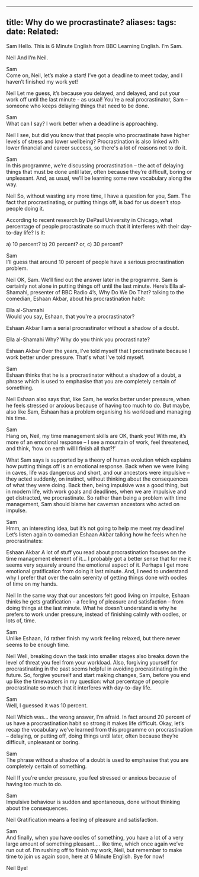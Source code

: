   
---
title: Why do we procrastinate? 
aliases: 
tags: 
date: 
Related: 
---


Sam 
Hello. This is 6 Minute English from BBC Learning English. I’m Sam. 

 

Neil 
And I’m Neil. 

 

Sam  
Come on, Neil, let’s make a start! I’ve got a deadline to meet today, and I haven’t 
finished my work yet! 

 

Neil 
Let me guess, it’s because you delayed, and delayed, and put your work off until 
the last minute - as usual! You’re a real procrastinator, Sam – someone who keeps 
delaying things that need to be done. 

 

Sam  
What can I say? I work better when a deadline is approaching. 

 

Neil 
I see, but did you know that that people who procrastinate have higher levels of 
stress and lower wellbeing? Procrastination is also linked with lower financial and 
career success, so there's a lot of reasons not to do it. 

 

Sam  
In this programme, we’re discussing procrastination – the act of delaying things 
that must be done until later, often because they’re difficult, boring or unpleasant. 
And, as usual, we’ll be learning some new vocabulary along the way. 

 

Neil 
So, without wasting any more time, I have a question for you, Sam. The fact that 
procrastinating, or putting things off, is bad for us doesn’t stop people doing it. 

According to recent research by DePaul University in Chicago, what percentage of 
people procrastinate so much that it interferes with their day-to-day life? Is it: 

 

a) 10 percent? 
b) 20 percent? or, 
c) 30 percent? 

 

Sam  
I’ll guess that around 10 percent of people have a serious procrastination problem. 

 

Neil 
OK, Sam. We’ll find out the answer later in the programme. Sam is certainly not 
alone in putting things off until the last minute. Here’s Ella al-Shamahi, presenter 
of BBC Radio 4’s, Why Do We Do That? talking to the comedian, Eshaan Akbar, 
about his procrastination habit: 

 

Ella al-Shamahi  
Would you say, Eshaan, that you're a procrastinator?  

 

Eshaan Akbar 
I am a serial procrastinator without a shadow of a doubt.  

 

Ella al-Shamahi 
Why? Why do you think you procrastinate?  

 

Eshaan Akbar 
Over the years, I've told myself that I procrastinate because I work better under 
pressure. That's what I've told myself.  

 

Sam  
Eshaan thinks that he is a procrastinator without a shadow of a doubt, a phrase 
which is used to emphasise that you are completely certain of something. 

 

Neil 
Eshaan also says that, like Sam, he works better under pressure, when he feels 
stressed or anxious because of having too much to do. But maybe, also like Sam, 
Eshaan has a problem organising his workload and managing his time. 

 

Sam  
Hang on, Neil, my time management skills are OK, thank you! With me, it’s more 
of an emotional response – I see a mountain of work, feel threatened, and think, 
‘how on earth will I finish all that?!’ 

What Sam says is supported by a theory of human evolution which explains how 
putting things off is an emotional response. Back when we were living in caves, life 
was dangerous and short, and our ancestors were impulsive – they acted suddenly, 
on instinct, without thinking about the consequences of what they were doing. 
Back then, being impulsive was a good thing, but in modern life, with work goals 
and deadlines, when we are impulsive and get distracted, we procrastinate. So 
rather than being a problem with time management, Sam should blame her 
caveman ancestors who acted on impulse. 

 

Sam  
Hmm, an interesting idea, but it’s not going to help me meet my deadline! Let’s 
listen again to comedian Eshaan Akbar talking how he feels when he 
procrastinates: 

 

Eshaan Akbar 
A lot of stuff you read about procrastination focuses on the time management 
element of it… I probably got a better sense that for me it seems very squarely 
around the emotional aspect of it. Perhaps I get more emotional gratification from 
doing it last minute. And, I need to understand why I prefer that over the calm 
serenity of getting things done with oodles of time on my hands. 

 

Neil 
In the same way that our ancestors felt good living on impulse, Eshaan thinks he 
gets gratification - a feeling of pleasure and satisfaction – from doing things at 
the last minute. What he doesn’t understand is why he prefers to work under 
pressure, instead of finishing calmly with oodles, or lots of, time. 

 

Sam  
Unlike Eshaan, I’d rather finish my work feeling relaxed, but there never seems to 
be enough time. 

 

Neil 
Well, breaking down the task into smaller stages also breaks down the level of 
threat you feel from your workload. Also, forgiving yourself for procrastinating in 
the past seems helpful in avoiding procrastinating in the future. So, forgive 
yourself and start making changes, Sam, before you end up like the timewasters 
in my question: what percentage of people procrastinate so much that it interferes 
with day-to-day life. 

 

Sam  
Well, I guessed it was 10 percent. 

Neil 
Which was… the wrong answer, I’m afraid. In fact around 20 percent of us have a 
procrastination habit so strong it makes life difficult. Okay, let’s recap the 
vocabulary we’ve learned from this programme on procrastination – delaying, or 
putting off,  doing things until later, often because they’re difficult, unpleasant or 
boring. 

 

Sam  
The phrase without a shadow of a doubt is used to emphasise that you are 
completely certain of something. 

 

Neil 
If you’re under pressure, you feel stressed or anxious because of having too 
much to do. 

 

Sam  
Impulsive behaviour is sudden and spontaneous, done without thinking about the 
consequences. 

 

Neil 
Gratification means a feeling of pleasure and satisfaction. 

 

Sam  
And finally, when you have oodles of something, you have a lot of a very large 
amount of something pleasant…. like time, which once again we’ve run out of. I’m 
rushing off to finish my work, Neil, but remember to make time to join us again 
soon, here at 6 Minute English. Bye for now! 

 

Neil 
Bye! 

 